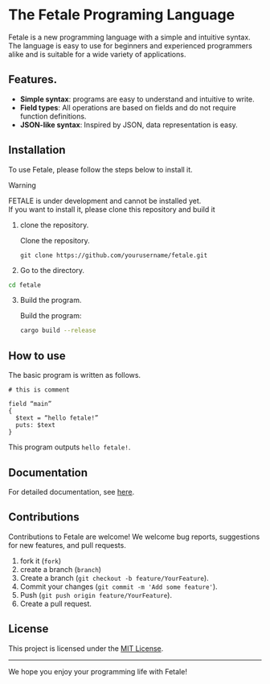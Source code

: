 # The Fetale Programing Language

Fetale is a new programming language with a simple and intuitive syntax. The language is easy to use for beginners and experienced programmers alike and is suitable for a wide variety of applications.

## Features.

- **Simple syntax**: programs are easy to understand and intuitive to write.
- **Field types**: All operations are based on fields and do not require function definitions.
- **JSON-like syntax**: Inspired by JSON, data representation is easy.

## Installation

To use Fetale, please follow the steps below to install it.

> [!WARNING]
> FETALE is under development and cannot be installed yet.<br>
> If you want to install it, please clone this repository and build it

1. clone the repository.

   Clone the repository.
   ```
   git clone https://github.com/yourusername/fetale.git
   ```
 2. Go to the directory.

   ```bash
   cd fetale
   ```
3. Build the program.

   Build the program: 
   ```bash
   cargo build --release
   ```

## How to use

The basic program is written as follows.

```fetale
# this is comment

field “main”
{
  $text = “hello fetale!”
  puts: $text
}
```

This program outputs ``hello fetale!``.

## Documentation

For detailed documentation, see [here](link_to_your_documentation).

## Contributions

Contributions to Fetale are welcome! We welcome bug reports, suggestions for new features, and pull requests.

1. fork it (``fork``)
2. create a branch (``branch``)
3. Create a branch (`git checkout -b feature/YourFeature`).
4. Commit your changes (`git commit -m 'Add some feature'`).
5. Push (`git push origin feature/YourFeature`).
6. Create a pull request.

## License

This project is licensed under the [MIT License](LICENSE).

---

We hope you enjoy your programming life with Fetale!

